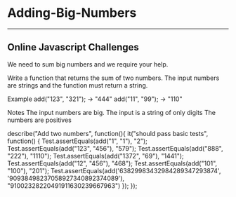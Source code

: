 # Adding-Big-Numbers
-------------------------------------------
Online Javascript Challenges
--------------------------------------------


We need to sum big numbers and we require your help.

Write a function that returns the sum of two numbers. The input numbers are strings and the function must return a string.

Example
add("123", "321"); -> "444"
add("11", "99");   -> "110"


Notes
The input numbers are big.
The input is a string of only digits
The numbers are positives



describe("Add two numbers", function(){
  it("should pass basic tests", function() {
    Test.assertEquals(add("1", "1"), "2");
    Test.assertEquals(add("123", "456"), "579");
    Test.assertEquals(add("888", "222"), "1110");
    Test.assertEquals(add("1372", "69"), "1441");
    Test.assertEquals(add("12", "456"), "468");
    Test.assertEquals(add("101", "100"), "201");
    Test.assertEquals(add('63829983432984289347293874', '90938498237058927340892374089'), "91002328220491911630239667963")
  });
});
